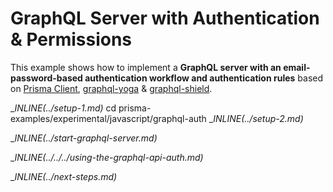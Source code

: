 # GraphQL Server with Authentication & Permissions

This example shows how to implement a **GraphQL server with an email-password-based authentication workflow and authentication rules** based on [Prisma Client](https://github.com/prisma/prisma2/blob/master/docs/prisma-client-js/api.md), [graphql-yoga](https://github.com/prisma/graphql-yoga) & [graphql-shield](https://github.com/maticzav/graphql-shield).

__INLINE(../_setup-1.md)__
cd prisma-examples/experimental/javascript/graphql-auth
__INLINE(../_setup-2.md)__

__INLINE(../_start-graphql-server.md)__

__INLINE(../../../_using-the-graphql-api-auth.md)__

__INLINE(../_next-steps.md)__
